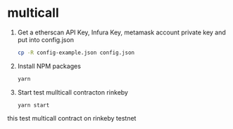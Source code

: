 # multicall

1. Get a etherscan API Key, Infura Key, metamask account private key and put into config.json
   ```sh
   cp -R config-example.json config.json
   ```
2. Install NPM packages
   ```sh
   yarn
   ```
3. Start test mullticall contracton rinkeby
   ```JS
   yarn start
   ```

this test multicall contract on rinkeby testnet
